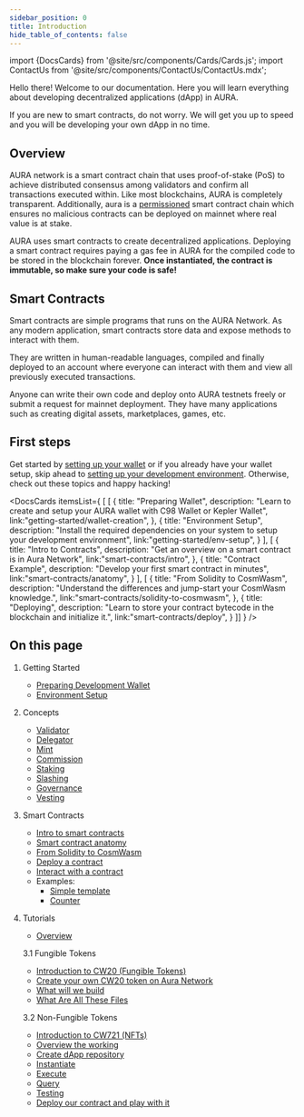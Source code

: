 ```yaml
---
sidebar_position: 0
title: Introduction
hide_table_of_contents: false
---
```

import {DocsCards} from '@site/src/components/Cards/Cards.js';
import ContactUs from '@site/src/components/ContactUs/ContactUs.mdx';

Hello there! Welcome to our documentation. Here you will learn everything about developing decentralized applications (dApp) in AURA. 

If you are new to smart contracts, do not worry. We will get you up to speed and you will be developing your own dApp in no time.

## Overview
AURA network is a smart contract chain that uses proof-of-stake (PoS) to achieve distributed consensus
among validators and confirm all transactions executed within. Like most blockchains, AURA is completely
transparent. Additionally, aura is a [permissioned](https://github.com/orgs/aura-nw/discussions/1) smart
contract chain which ensures no malicious contracts can be deployed on mainnet where real value is 
at stake.

AURA uses smart contracts to create decentralized applications. Deploying a smart contract requires 
paying a gas fee in AURA for the compiled code to be stored in the blockchain forever. **Once instantiated, the contract is immutable, so make sure your code is safe!**

## Smart Contracts
Smart contracts are simple programs that runs on the AURA Network. As any modern application, smart contracts store data and expose methods to interact with them.

They are written in human-readable languages, compiled and finally deployed to an account where everyone can interact with them and view all previously executed transactions. 

Anyone can write their own code and deploy onto AURA testnets freely or submit a request for mainnet deployment. They have many applications such as creating digital assets, marketplaces, games, etc. 

## First steps
Get started by [setting up your wallet](getting-started/wallet-creation) or if you 
already have your wallet setup, skip ahead to [setting up your development environment](getting-started/env-setup). 
Otherwise, check out these topics and happy hacking!

<DocsCards itemsList={
[  [
    {
      title: "Preparing Wallet", 
      description: "Learn to create and setup your AURA wallet with C98 Wallet or Kepler Wallet", 
      link:"getting-started/wallet-creation", 
    },
    {
      title: "Environment Setup", 
      description: "Install the required dependencies on your system to setup your development environment", 
      link:"getting-started/env-setup", 
    }
  ],
  [
    {
      title: "Intro to Contracts", 
      description: "Get an overview on a smart contract is in Aura Network", 
      link:"smart-contracts/intro", 
    },
    {
      title: "Contract Example", 
      description: "Develop your first smart contract in minutes", 
      link:"smart-contracts/anatomy", 
    }
  ],
  [
    {
      title: "From Solidity to CosmWasm", 
      description: "Understand the differences and jump-start your CosmWasm knowledge.", 
      link:"smart-contracts/solidity-to-cosmwasm", 
    },
    {
      title: "Deploying", 
      description: "Learn to store your contract bytecode in the blockchain and initialize it.", 
      link:"smart-contracts/deploy", 
    }
  ]]
} />

## On this page

1. Getting Started
    - [Preparing Development Wallet](getting-started/wallet-creation)
    - [Environment Setup](getting-started/env-setup)

2. Concepts
    - [Validator](concepts/validator)
    - [Delegator](concepts/delegator)
    - [Mint](concepts/mint)
    - [Commission](concepts/commission)
    - [Staking](concepts/staking)
    - [Slashing](concepts/slashing)
    - [Governance](concepts/Governance)
    - [Vesting](concepts/vesting)

3. Smart Contracts 
    - [Intro to smart contracts](smart-contracts/intro)
    - [Smart contract anatomy](smart-contracts/anatomy)
    - [From Solidity to CosmWasm](smart-contracts/solidity-to-cosmwasm)
    - [Deploy a contract](smart-contracts/deploy)
    - [Interact with a contract](smart-contracts/interact)
    - Examples:
      - [Simple template](smart-contracts/examples/simple-template)
      - [Counter](smart-contracts/examples/counter)

4. Tutorials
    - [Overview](tutorials/overview)

    3.1 Fungible Tokens
      - [Introduction to CW20 (Fungible Tokens)](tutorials/fungible-tokens/cw20-intro)
      - [Create your own CW20 token on Aura Network](tutorials/fungible-tokens/create-your-own-cw20)
      - [What will we build](tutorials/fungible-tokens/what-will-we-build)
      - [What Are All These Files](tutorials/fungible-tokens/what-are-all-these-files)

    3.2 Non-Fungible Tokens
      - [Introduction to CW721 (NFTs)](tutorials/non-fungible-tokens/cw721-intro)
      - [Overview the working](tutorials/non-fungible-tokens/what-will-we-build)
      - [Create dApp repository](tutorials/non-fungible-tokens/begin)
      - [Instantiate](tutorials/non-fungible-tokens/instantiate)
      - [Execute](tutorials/non-fungible-tokens/execute)
      - [Query](tutorials/non-fungible-tokens/query)
      - [Testing](tutorials/non-fungible-tokens/testing)
      - [Deploy our contract and play with it](tutorials/non-fungible-tokens/deploy)

<ContactUs />
